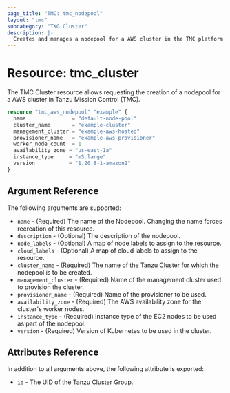 ```yaml
---
page_title: "TMC: tmc_nodepool"
layout: "tmc"
subcategory: "TKG Cluster"
description: |-
  Creates and manages a nodepool for a AWS cluster in the TMC platform
---
```


# Resource: tmc_cluster

The TMC Cluster resource allows requesting the creation of a nodepool for a AWS cluster in Tanzu Mission Control (TMC). 

```terraform
resource "tmc_aws_nodepool" "example" {
  name               = "default-node-pool"
  cluster_name       = "example-cluster"
  management_cluster = "example-aws-hosted"
  provisioner_name   = "example-aws-provisioner"
  worker_node_count  = 1
  availability_zone = "us-east-1a"
  instance_type     = "m5.large"
  version           = "1.20.8-1-amazon2"
}
```

## Argument Reference

The following arguments are supported:

* `name` - (Required) The name of the Nodepool. Changing the name forces recreation of this resource.
* `description` - (Optional) The description of the nodepool.
* `node_labels` - (Optional) A map of node labels to assign to the resource.
* `cloud_labels` - (Optional) A map of cloud labels to assign to the resource.
* `cluster_name` - (Required) The name of the Tanzu Cluster for which the nodepool is to be created.
* `management_cluster` - (Required) Name of the management cluster used to provision the cluster.
* `provisioner_name` - (Required) Name of the provisioner to be used.
* `availability_zone` - (Required) The AWS availability zone for the cluster's worker nodes.
* `instance_type` - (Required) Instance type of the EC2 nodes to be used as part of the nodepool.
* `version` - (Required) Version of Kubernetes to be used in the cluster.


## Attributes Reference

In addition to all arguments above, the following attribute is exported:

* `id` - The UID of the Tanzu Cluster Group.